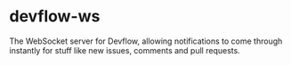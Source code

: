 # devflow-ws

The WebSocket server for Devflow, allowing notifications to come through instantly for stuff like new issues, comments and pull requests.
